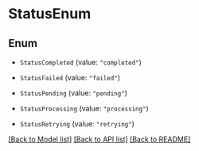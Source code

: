 # StatusEnum

## Enum


* `StatusCompleted` (value: `"completed"`)

* `StatusFailed` (value: `"failed"`)

* `StatusPending` (value: `"pending"`)

* `StatusProcessing` (value: `"processing"`)

* `StatusRetrying` (value: `"retrying"`)


[[Back to Model list]](../README.md#documentation-for-models) [[Back to API list]](../README.md#documentation-for-api-endpoints) [[Back to README]](../README.md)


